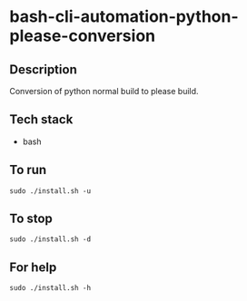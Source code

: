 # bash-cli-automation-python-please-conversion

## Description
Conversion of python normal build to please build.

## Tech stack
- bash

## To run
`sudo ./install.sh -u`

## To stop
`sudo ./install.sh -d`

## For help
`sudo ./install.sh -h`
